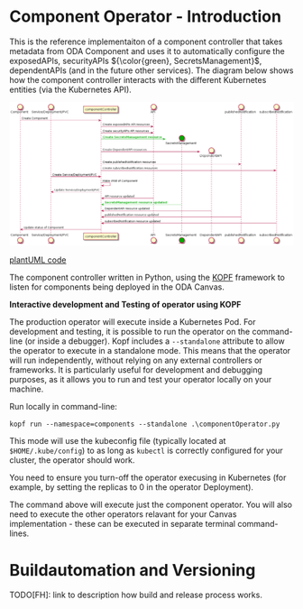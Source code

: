 # Component Operator - Introduction

This is the reference implementaiton of a component controller that takes metadata from ODA Component and uses it to automatically configure the exposedAPIs, securityAPIs ${\color{green}, SecretsManagement}$, dependentAPIs (and in the future other services). The diagram below shows how the component controller interacts with the different Kubernetes entities (via the Kubernetes API).



![Sequence diagram](sequenceDiagrams/componentOperator.png)

[plantUML code](sequenceDiagrams/componentOperator.puml)



The component controller written in Python, using the [KOPF](https://kopf.readthedocs.io/) framework to listen for components being deployed in the ODA Canvas. 


**Interactive development and Testing of operator using KOPF**

The production operator will execute inside a Kubernetes Pod. For development and testing, it is possible to run the operator on the command-line (or inside a debugger). Kopf includes a `--standalone` attribute to allow the operator to execute in a standalone mode. This means that the operator will run independently, without relying on any external controllers or frameworks. It is particularly useful for development and debugging purposes, as it allows you to run and test your operator locally on your machine.

Run locally in command-line: 
```
kopf run --namespace=components --standalone .\componentOperator.py
```

This mode will use the kubeconfig file (typically located at `$HOME/.kube/config`) to as long as `kubectl` is correctly configured for your cluster, the operator should work. 

You need to ensure you turn-off the operator execusing in Kubernetes (for example, by setting the replicas to 0 in the operator Deployment).

The command above will execute just the component operator. You will also need to execute the other operators relavant for your Canvas implementation - these can be executed in separate terminal command-lines.

# Buildautomation and Versioning

TODO[FH]: link to description how build and release process works.
